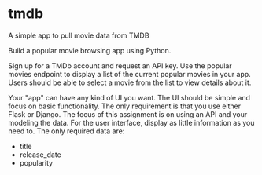 # tmdb
A simple app to pull movie data from TMDB

Build a popular movie browsing app using Python. 

Sign up for a TMDb account and request
an API key. Use the popular movies endpoint to display a list of the current popular movies in
your app. Users should be able to select a movie from the list to view details about it.

Your "app" can have any kind of UI you want. The UI should be simple and focus on basic
functionality. The only requirement is that you use either Flask or Django.
The focus of this assignment is on using an API and your modeling the data. For the user
interface, display as little information as you need to. The only required data are:

* title
* release_date
* popularity
